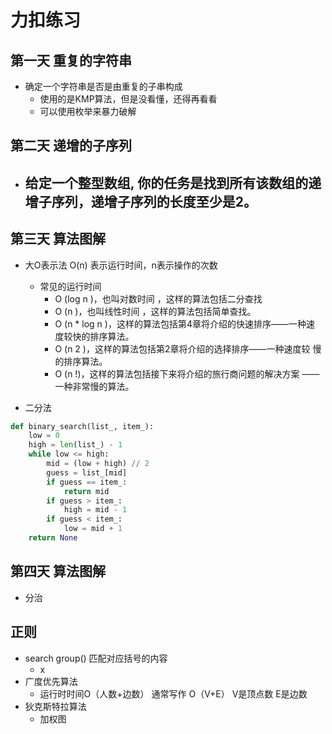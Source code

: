 # 力扣练习
## 第一天 重复的字符串
- 确定一个字符串是否是由重复的子串构成
    - 使用的是KMP算法，但是没看懂，还得再看看
    - 可以使用枚举来暴力破解
## 第二天 递增的子序列
- 给定一个整型数组, 你的任务是找到所有该数组的递增子序列，递增子序列的长度至少是2。
    - 
## 第三天 算法图解
- 大O表示法   O(n)  表示运行时间，n表示操作的次数
    - 常见的运行时间 
        - O (log n )，也叫对数时间 ，这样的算法包括二分查找
        - O (n )，也叫线性时间 ，这样的算法包括简单查找。
        - O (n * log n )，这样的算法包括第4章将介绍的快速排序——一种速 度较快的排序算法。
        - O (n 2 )，这样的算法包括第2章将介绍的选择排序——一种速度较 慢的排序算法。
        - O (n !)，这样的算法包括接下来将介绍的旅行商问题的解决方案 ——一种非常慢的算法。

- 二分法
```python
def binary_search(list_, item_):
    low = 0
    high = len(list_) - 1
    while low <= high:
        mid = (low + high) // 2
        guess = list_[mid]
        if guess == item_:
            return mid
        if guess > item_:
            high = mid - 1
        if guess < item_:
            low = mid + 1
    return None
```

## 第四天 算法图解
- 分治


## 正则
- search  group()  匹配对应括号的内容
    - x
- 广度优先算法
    - 运行时时间O（人数+边数） 通常写作 O（V+E） V是顶点数 E是边数
- 狄克斯特拉算法
    - 加权图